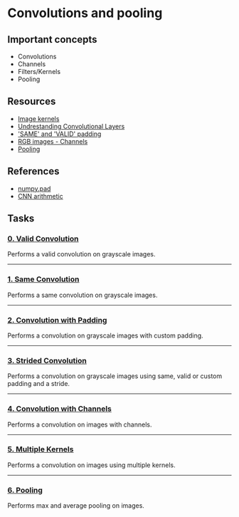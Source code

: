 # Convolutions and pooling

## Important concepts
* Convolutions
* Channels
* Filters/Kernels
* Pooling

## Resources
* [Image kernels](https://setosa.io/ev/image-kernels/ "Image kernels")
* [Undrestanding Convolutional Layers](https://github.com/Machinelearninguru/Image-Processing-Computer-Vision/blob/master/Convolutional%20Neural%20Network/Convolutional%20Layers/README.md "Undrestanding Convolutional Layers")
* ['SAME' and 'VALID' padding](https://mmuratarat.github.io/2019-01-17/implementing-padding-schemes-of-tensorflow-in-python "'SAME' and 'VALID' padding")
* [RGB images - Channels](https://www.youtube.com/watch?v=KTB_OFoAQcc&list=PLkDaE6sCZn6Gl29AoE31iwdVwSG-KnDzF&index=7 "RGB images - Channels")
* [Pooling](https://www.youtube.com/watch?v=8oOgPUO-TBY&list=PLkDaE6sCZn6Gl29AoE31iwdVwSG-KnDzF&index=10 "Pooling")

## References
* [numpy.pad](https://docs.scipy.org/doc/numpy-1.15.0/reference/generated/numpy.pad.html "numpy.pad")
* [CNN arithmetic](https://arxiv.org/pdf/1603.07285.pdf "CNN arithmetic")

## Tasks
### [0. Valid Convolution](https://github.com/kyle-gross/holbertonschool-machine_learning/blob/main/math/0x03-convolutions_and_pooling/0-convolve_grayscale_valid.py "0. Valid Convolution")

Performs a valid convolution on grayscale images.

---
### [1. Same Convolution](https://github.com/kyle-gross/holbertonschool-machine_learning/blob/main/math/0x03-convolutions_and_pooling/1-convolve_grayscale_same.py "1. Same Convolution")

Performs a same convolution on grayscale images.

---
### [2. Convolution with Padding](https://github.com/kyle-gross/holbertonschool-machine_learning/blob/main/math/0x03-convolutions_and_pooling/2-convolve_grayscale_padding.py "2. Convolution with Padding")

Performs a convolution on grayscale images with custom padding.

---
### [3. Strided Convolution](https://github.com/kyle-gross/holbertonschool-machine_learning/blob/main/math/0x03-convolutions_and_pooling/3-convolve_grayscale.py "3. Strided Convolution")

Performs a convolution on grayscale images using same, valid or custom padding and a stride.

---
### [4. Convolution with Channels](https://github.com/kyle-gross/holbertonschool-machine_learning/blob/main/math/0x03-convolutions_and_pooling/4-convolve_channels.py "4. Convolution with Channels")

Performs a convolution on images with channels.

---
### [5. Multiple Kernels](https://github.com/kyle-gross/holbertonschool-machine_learning/blob/main/math/0x03-convolutions_and_pooling/5-convolve.py "5. Multiple Kernels")

Performs a convolution on images using multiple kernels.

---
### [6. Pooling](https://github.com/kyle-gross/holbertonschool-machine_learning/blob/main/math/0x03-convolutions_and_pooling/6-pool.py "6. Pooling")

Performs max and average pooling on images.
